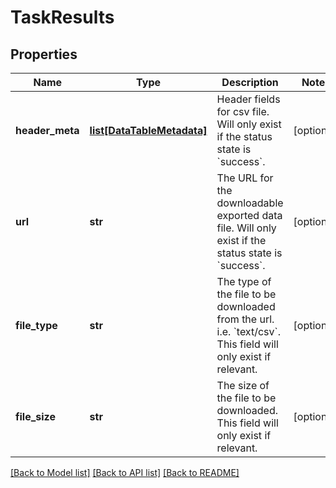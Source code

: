 # TaskResults

## Properties
Name | Type | Description | Notes
------------ | ------------- | ------------- | -------------
**header_meta** | [**list[DataTableMetadata]**](DataTableMetadata.md) | Header fields for csv file. Will only exist if the status state is &#x60;success&#x60;. | [optional] 
**url** | **str** | The URL for the downloadable exported data file. Will only exist if the status state is &#x60;success&#x60;. | [optional] 
**file_type** | **str** | The type of the file to be downloaded from the url. i.e. &#x60;text/csv&#x60;. This field will only exist if relevant. | [optional] 
**file_size** | **str** | The size of the file to be downloaded. This field will only exist if relevant. | [optional] 

[[Back to Model list]](../README.md#documentation-for-models) [[Back to API list]](../README.md#documentation-for-api-endpoints) [[Back to README]](../README.md)

